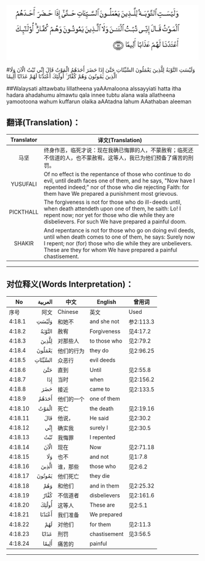 ![004:018](images/004_018.gif)

#وَلَيْسَتِ التَّوْبَةُ لِلَّذِينَ يَعْمَلُونَ السَّيِّئَاتِ حَتَّىٰ إِذَا حَضَرَ أَحَدَهُمُ الْمَوْتُ قَالَ إِنِّي تُبْتُ الْآنَ وَلَا الَّذِينَ يَمُوتُونَ وَهُمْ كُفَّارٌ ۚ أُولَٰئِكَ أَعْتَدْنَا لَهُمْ عَذَابًا أَلِيمًا 

##Walaysati alttawbatu lillatheena yaAAmaloona alssayyiati hatta itha hadara ahadahumu almawtu qala innee tubtu alana wala allatheena yamootoona wahum kuffarun olaika aAAtadna lahum AAathaban aleeman 

## 翻译(Translation)：

| Translator | 译文(Translation)                                            |
| :--------: | ------------------------------------------------------------ |
|    马坚    | 终身作恶，临死才说：现在我确已悔罪的人，不蒙赦宥；临死还不信道的人，也不蒙赦宥。这等人，我已为他们预备了痛苦的刑罚。 |
|  YUSUFALI  | Of no effect is the repentance of those who continue to do evil, until death faces one of them, and he says, "Now have I repented indeed;" nor of those who die rejecting Faith: for them have We prepared a punishment most grievous. |
| PICKTHALL  | The forgiveness is not for those who do ill-deeds until, when death attendeth upon one of them, he saith: Lo! I repent now; nor yet for those who die while they are disbelievers. For such We have prepared a painful doom. |
|   SHAKIR   | And repentance is not for those who go on doing evil deeds, until when death comes to one of them, he says: Surely now I repent; nor (for) those who die while they are unbelievers. These are they for whom We have prepared a painful chastisement. |

---

## 对位释义(Words Interpretation)：

| No   | العربية | 中文    | English | 曾用词 |
| ---- | ------: | ------- | ------- | ------ |
| 序号 |    阿文 | Chinese | 英文    | Used   |
| 4:18.1  | وَلَيْسَتِ   | 和她不     | and she not  | 参2:113.3 |
| 4:18.2  | التَّوْبَةُ  | 赦宥       | Forgiveness  | 见4:17.2  |
| 4:18.3  | لِلَّذِينَ   | 对那些人   | to those who | 见2:79.2  |
| 4:18.4  | يَعْمَلُونَ  | 他们的行为 | they do      | 见2:96.25 |
| 4:18.5  | السَّيِّئَاتِ | 众恶行     | evil deeds   |           |
| 4:18.6  | حَتَّىٰ     | 直到       | Until        | 见2:55.8  |
| 4:18.7  | إِذَا     | 当时       | when         | 见2:156.2 |
| 4:18.8  | حَضَرَ     | 接近       | came to      | 见2:133.5 |
| 4:18.9  | أَحَدَهُمُ   | 他们的一个 | one of them  |           |
| 4:18.10 | الْمَوْتُ   | 死亡       | the death    | 见2:19.16 |
| 4:18.11 | قَالَ     | 他说，     | He said      | 见2:30.2  |
| 4:18.12 | إِنِّي     | 确实我     | surely I     | 见2:30.5  |
| 4:18.13 | تُبْتُ     | 我悔罪     | I repented   |           |
| 4:18.14 | الْآنَ    | 现在       | Now          | 见2:71.18 |
| 4:18.15 | وَلَا     | 也不       | and not      | 见1:7.8   |
| 4:18.16 | الَّذِينَ   | 谁，那些   | those who    | 见2:6.2   |
| 4:18.17 | يَمُوتُونَ  | 他们死亡   | they die     |           |
| 4:18.18 | وَهُمْ     | 和他们     | and in them  | 见2:25.32 |
| 4:18.19 | كُفَّارٌ    | 不信道者   | disbelievers | 见2:161.6 |
| 4:18.20 | أُولَٰئِكَ   | 这等人     | These are    | 见2:5.1   |
| 4:18.21 | أَعْتَدْنَا  | 我们准备   | We prepared  |           |
| 4:18.22 | لَهُمْ     | 对他们     | for them     | 见2:11.3  |
| 4:18.23 | عَذَابًا   | 刑罚       | chastisement | 见3:56.5  |
| 4:18.24 | أَلِيمًا   | 痛苦的     | painful      |           |

---
